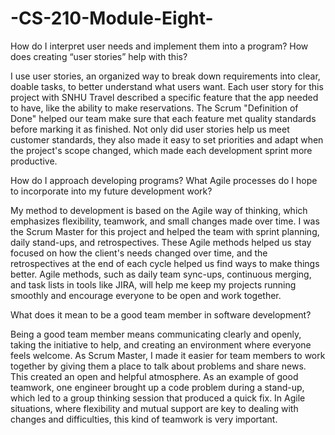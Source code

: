 # -CS-210-Module-Eight-

How do I interpret user needs and implement them into a program? How does creating “user stories” help with this?

I use user stories, an organized way to break down requirements into clear, doable tasks, to better understand what users want. Each user story for this project with SNHU Travel described a specific feature that the app needed to have, like the ability to make reservations. The Scrum "Definition of Done" helped our team make sure that each feature met quality standards before marking it as finished. Not only did user stories help us meet customer standards, they also made it easy to set priorities and adapt when the project's scope changed, which made each development sprint more productive.

How do I approach developing programs? What Agile processes do I hope to incorporate into my future development work?

My method to development is based on the Agile way of thinking, which emphasizes flexibility, teamwork, and small changes made over time. I was the Scrum Master for this project and helped the team with sprint planning, daily stand-ups, and retrospectives. These Agile methods helped us stay focused on how the client's needs changed over time, and the retrospectives at the end of each cycle helped us find ways to make things better. Agile methods, such as daily team sync-ups, continuous merging, and task lists in tools like JIRA, will help me keep my projects running smoothly and encourage everyone to be open and work together.

What does it mean to be a good team member in software development?

Being a good team member means communicating clearly and openly, taking the initiative to help, and creating an environment where everyone feels welcome. As Scrum Master, I made it easier for team members to work together by giving them a place to talk about problems and share news. This created an open and helpful atmosphere. As an example of good teamwork, one engineer brought up a code problem during a stand-up, which led to a group thinking session that produced a quick fix. In Agile situations, where flexibility and mutual support are key to dealing with changes and difficulties, this kind of teamwork is very important.
